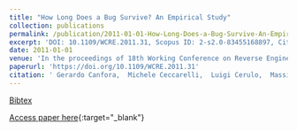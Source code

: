```yaml
---
title: "How Long Does a Bug Survive? An Empirical Study"
collection: publications
permalink: /publication/2011-01-01-How-Long-Does-a-Bug-Survive-An-Empirical-Study
excerpt: 'DOI: 10.1109/WCRE.2011.31, Scopus ID: 2-s2.0-83455168897, Cited by: 13'
date: 2011-01-01
venue: 'In the proceedings of 18th Working Conference on Reverse Engineering, WCRE 2011, Limerick, Ireland, October 17-20, 2011'
paperurl: 'https://doi.org/10.1109/WCRE.2011.31'
citation: ' Gerardo Canfora,  Michele Ceccarelli,  Luigi Cerulo,  Massimiliano Di, &quot;How Long Does a Bug Survive? An Empirical Study.&quot; In the proceedings of 18th Working Conference on Reverse Engineering, WCRE 2011, Limerick, Ireland, October 17-20, 2011, 2011.'
---
```

[Bibtex](https://dblp.org/rec/bib/conf/wcre/CanforaCCP11)

[Access paper here](https://doi.org/10.1109/WCRE.2011.31){:target="_blank"}
